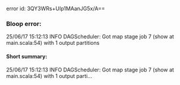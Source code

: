 error id: 3QY3WRs+UIp1MAanJG5x/A==
### Bloop error:

25/06/17 15:12:13 INFO DAGScheduler: Got map stage job 7 (show at main.scala:54) with 1 output partitions
#### Short summary: 

25/06/17 15:12:13 INFO DAGScheduler: Got map stage job 7 (show at main.scala:54) with 1 output parti...